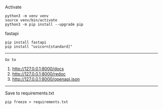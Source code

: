 Activate

    python3 -m venv venv
    source venv/bin/activate
    python3 -m pip install --upgrade pip

fastapi

    pip install fastapi
    pip install "uvicorn[standard]"
---
    Go to 
1. http://127.0.0.1:8000/docs
2. http://127.0.0.1:8000/redoc
3. http://127.0.0.1:8000/openapi.json
___

Save to requirements.txt

    pip freeze > requirements.txt
